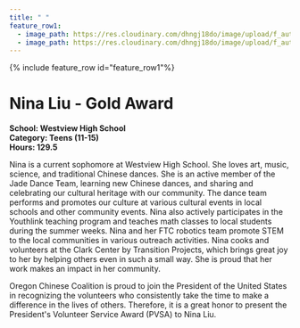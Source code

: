 ```yaml
---
title: " "
feature_row1:
  - image_path: https://res.cloudinary.com/dhngj18do/image/upload/f_auto,q_auto/v1/images/pvsa/2023_Nina_Liu
  - image_path: https://res.cloudinary.com/dhngj18do/image/upload/f_auto,q_auto/v1/images/activities/year_2023
---
```


{% include feature_row id="feature_row1"%}

# Nina Liu - Gold Award

**School: Westview High School**  
**Category: Teens (11-15)**  
**Hours: 129.5**  

Nina is a current sophomore at Westview High School. She loves art, music, science, and traditional Chinese dances. She is an active member of the Jade Dance Team, learning new Chinese dances, and sharing and celebrating our cultural heritage with our community. The dance team performs and promotes our culture at various cultural events in local schools and other community events. Nina also actively participates in the Youthlink teaching program and teaches math classes to local students during the summer weeks. Nina and her FTC robotics team promote STEM to the local communities in various outreach activities. Nina cooks and volunteers at the Clark Center by Transition Projects, which brings great joy to her by helping others even in such a small way. She is proud that her work makes an impact in her community.

Oregon Chinese Coalition is proud to join the President of the United States in recognizing the volunteers who consistently take the time to make a difference in the lives of others. Therefore, it is a great honor to present the President's Volunteer Service Award (PVSA) to Nina Liu.
